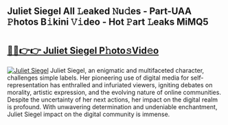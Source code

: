 ## Juliet Siegel All 𝙻eaked 𝙽u𝚍es - Part-UAA 𝙿hotos B𝚒kini 𝚅𝚒deo - Hot 𝙿art 𝙻eaks MiMQ5

# <h2><a href="http://ld1f48.urlbe.top/?page=Juliet+Siegel">🔗🔗👉👉 Juliet Siegel P𝚑oto𝚜Vid𝚎o</a></h2>

[![Juliet Siegel](https://i.imgur.com/eBuTRDB.gif)](http://ld1f48.urlbe.top/?page=Juliet+Siegel)
Juliet Siegel, an enigmatic and multifaceted character, challenges simple labels. Her pioneering use of digital media for self-representation has enthralled and infuriated viewers, igniting debates on morality, artistic expression, and the evolving nature of online communities. Despite the uncertainty of her next actions, her impact on the digital realm is profound. With unwavering determination and undeniable enchantment, Juliet Siegel impact on the digital community is immense.
